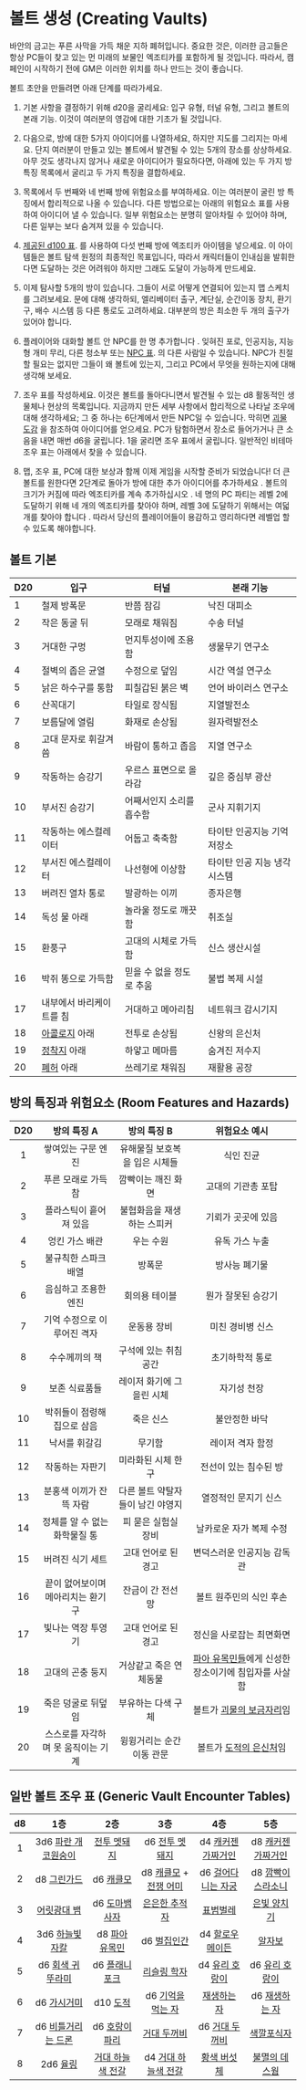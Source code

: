 
# 볼트 생성 (Creating Vaults)

바안의 금고는 푸른 사막을 가득 채운 지하 폐허입니다. 중요한 것은, 이러한 금고들은 항상 PC들이 찾고 있는 먼 미래의 보물인 엑조티카를 포함하게 될 것입니다. 따라서, 캠페인이 시작하기 전에 GM은 이러한 위치를 하나 만드는 것이 좋습니다.

볼트 초안을 만들려면 아래 단계를 따라가세요.

1. 기본 사항을 결정하기 위해 d20을 굴리세요: 입구 유형, 터널 유형, 그리고 볼트의 본래 기능. 이것이 여러분의 영감에 대한 기초가 될 것입니다. 

1. 다음으로, 방에 대한 5가지 아이디어를 나열하세요, 하지만 지도를 그리지는 마세요. 단지 여러분이 만들고 있는 볼트에서 발견될 수 있는 5개의 장소를 상상하세요. 아무 것도 생각나지 않거나 새로운 아이디어가 필요하다면, 아래에 있는 두 가지 방 특징 목록에서 굴리고 두 가지 특징을 결합하세요. 

1. 목록에서 두 번째와 네 번째 방에 위험요소를 부여하세요. 이는 여러분이 굴린 방 특징에서 합리적으로 나올 수 있습니다. 다른 방법으로는 아래의 위험요소 표를 사용하여 아이디어 낼 수 있습니다. 일부 위험요소는 분명히 알아차릴 수 있어야 하며, 다른 일부는 보다 숨겨져 있을 수 있습니다.

1. [제공된 d100 표](https://vaarn.github.io/#/content-generators?id=_100-exotica). 를 사용하여 다섯 번째 방에 엑조티카 아이템을 넣으세요. 이 아이템들은 볼트 탐색 원정의 최종적인 목표입니다, 따라서 캐릭터들이 인내심을 발휘한다면 도달하는 것은 어려워야 하지만 그래도 도달이 가능하게 만드세요.

1. 이제 탐사할 5개의 방이 있습니다. 그들이 서로 어떻게 연결되어 있는지 맵 스케치를 그려보세요. 문에 대해 생각하되, 엘리베이터 출구, 계단실, 순간이동 장치, 환기구, 배수 시스템 등 다른 통로도 고려하세요. 대부분의 방은 최소한 두 개의 출구가 있어야 합니다. 

1. 플레이어와 대화할 볼트 안 NPC를 한 명 추가합니다 . 잊혀진 포로, 인공지능, 지능형 개미 무리, 다른 청소부 또는 [NPC 표](https://vaarn.github.io/#/content-generators?id=quick-npc-generator). 의 다른 사람일 수 있습니다. NPC가 친절할 필요는 없지만 그들이 왜 볼트에 있는지, 그리고 PC에서 무엇을 원하는지에 대해 생각해 보세요.

1. 조우 표를 작성하세요. 이것은 볼트를 돌아다니면서 발견될 수 있는 d8 활동적인 생물체나 현상의 목록입니다. 지금까지 만든 세부 사항에서 합리적으로 나타날 조우에 대해 생각하세요; 그 중 하나는 6단계에서 만든 NPC일 수 있습니다. 막히면 [괴물 도감](https://vaarn.github.io/#/bestiary) 을 참조하여 아이디어를 얻으세요. PC가 탐험하면서 장소로 들어가거나 큰 소음을 내면 매번 d6을 굴립니다. 1을 굴리면 조우 표에서 굴립니다. 일반적인 비테마 조우 표는 아래에서 찾을 수 있습니다.

1. 맵, 조우 표, PC에 대한 보상과 함께 이제 게임을 시작할 준비가 되었습니다! 더 큰 볼트를 원한다면 2단계로 돌아가 방에 대한 추가 아이디어를 추가하세요 . 볼트의 크기가 커짐에 따라 엑조티카를 계속 추가하십시오 . 네 명의 PC 파티는 레벨 2에 도달하기 위해 네 개의 엑조티카를 찾아야 하며, 레벨 3에 도달하기 위해서는 여덟 개를 찾아야 합니다 . 따라서 당신의 플레이어들이 용감하고 영리하다면 레벨업 할 수 있도록 해야합니다.

## 볼트 기본
| **D20** | **입구** | **터널** | **본래 기능** |
| --- | --- | --- | --- |
| 1 | 철제 방폭문 | 반쯤 잠김 | 낙진 대피소 |
| 2 | 작은 동굴 뒤 | 모래로 채워짐 | 수송 터널 |
| 3 | 거대한 구멍 | 먼지투성이에 조용함 | 생물무기 연구소 |
| 4 | 절벽의 좁은 균열 | 수정으로 덮임 | 시간 역설 연구소 |
| 5 | 낡은 하수구를 통함 | 피칠갑된 붉은 벽 | 언어 바이러스 연구소 |
| 6 | 산꼭대기 | 타일로 장식됨 | 지열발전소 |
| 7 | 보름달에 열림 | 화재로 손상됨 | 원자력발전소 |
| 8 | 고대 문자로 휘갈겨 씀 | 바람이 통하고 좁음 | 지열 연구소 |
| 9 | 작동하는 승강기 | 우르스 표면으로 올라감 | 깊은 중심부 광산 |
| 10 | 부서진 승강기 | 어째서인지 소리를 흡수함 | 군사 지휘기지 |
| 11 | 작동하는 에스컬레이터 | 어둡고 축축함 | 타이탄 인공지능 기억 저장소 |
| 12 | 부서진 에스컬레이터 | 나선형에 이상함 | 타이탄 인공 지능 냉각 시스템 |
| 13 | 버려진 열차 통로 | 발광하는 이끼 | 종자은행 |
| 14 | 독성 물 아래 | 놀라울 정도로 깨끗함 | 취조실 |
| 15 | 환풍구 | 고대의 시체로 가득함 | 신스 생산시설 |
| 16 | 박쥐 똥으로 가득함 | 믿을 수 없을 정도로 추움 | 불법 복제 시설 |
| 17 | 내부에서 바리케이트를 침 | 거대하고 메아리침 | 네트워크 감시기지 |
| 18 | [아콜로지](https://vaarn.github.io/#/regions/the-interior?id=arcology) 아래 | 전투로 손상됨 | 신왕의 은신처 |
| 19 | [정착지](https://vaarn.github.io/#/regions/the-interior?id=settlement) 아래 | 하얗고 메마름 | 숨겨진 저수지 |
| 20 | [폐허](https://vaarn.github.io/#/regions/the-interior?id=ruin) 아래 | 쓰레기로 채워짐 | 재활용 공장 |

## 방의 특징과 위험요소 (Room Features and Hazards)
| **D20** | **방의 특징 A** | **방의 특징 B** | **위험요소 예시** |
|:---:|:---:|:---:|:---:|
| 1 | 쌓여있는 구문 엔진 | 유해물질 보호복을 입은 시체들 | 식인 진균 |
| 2 | 푸른 모래로 가득 참 | 깜빡이는 깨진 화면 | 고대의 기관총 포탑 |
| 3 | 플라스틱이 흩어져 있음 | 불협화음을 재생하는 스피커 | 기뢰가 곳곳에 있음 |
| 4 | 엉킨 가스 배관 | 우는 수원 | 유독 가스 누출 |
| 5 | 불규칙한 스파크 배열 | 방폭문 | 방사능 폐기물 |
| 6 | 음심하고 조용한 엔진 | 회의용 테이블 | 뭔가 잘못된 승강기 |
| 7 | 기억 수정으로 이루어진 격자 | 운동용 장비 | 미친 경비병 신스 |
| 8 | 수수께끼의 책 | 구석에 있는 취침 공간 | 초기하학적 통로 |
| 9 | 보존 식료품들 | 레이저 화기에 그을린 시체 | 자기성 천장 |
| 10 | 박쥐들이 점령해 집으로 삼음 | 죽은 신스 | 불안정한 바닥 |
| 11 | 낙서를 휘갈김 | 무기함 | 레이저 격자 함정 |
| 12 | 작동하는 자판기 | 미라화된 시체 한 구 | 전선이 있는 침수된 방 |
| 13 | 분홍색 이끼가 잔뜩 자람 | 다른 볼트 약탈자들이 남긴 야영지 | 열정적인 문지기 신스 |
| 14 | 정체를 알 수 없는 화학물질 통 | 피 묻은 실험실 장비 | 날카로운 자가 복제 수정 |
| 15 | 버려진 식기 세트 | 고대 언어로 된 경고 | 변덕스러운 인공지능 감독관 |
| 16 | 끝이 없어보이며 메아리치는 환기구 | 잔금이 간 전선 망 | 볼트 원주민의 식인 후손 |
| 17 | 빛나는 역장 투영기 | 고대 언어로 된 경고 | 정신을 사로잡는 최면화면 |
| 18 | 고대의 곤충 둥지 | 거상같고 죽은 연체동물 | [파아 유목민들](https://vaarn.github.io/#/regions/the-interior?id=faa-nomad-camp)에게 신성한 장소이기에 침입자를 사살함 |
| 19 | 죽은 덩굴로 뒤덮임 | 부유하는 다색 구체 | 볼트가 [괴물의 보금자리](https://vaarn.github.io/#/regions/the-interior?id=lair)임 |
| 20 | 스스로를 자각하며 못 움직이는 기계 | 윙윙거리는 순간이동 관문 | 볼트가 [도적의 은신처](https://vaarn.github.io/#/regions/the-interior?id=bandit-camp)임 |

## 일반 볼트 조우 표 (Generic Vault Encounter Tables)
| d8 | 1층 | 2층 | 3층 | 4층 | 5층 |
|:---:|:---:|:---:|:---:|:---:|:---:|
| 1 | 3d6 [파란 개코원숭이](https://vedminstuden.github.io/vaarn-ko/#/bestiary?id=%ed%8c%8c%eb%9e%80-%ea%b0%9c%ec%bd%94%ec%9b%90%ec%88%ad%ec%9d%b4-blue-baboon) | [전투 멧돼지](https://vedminstuden.github.io/vaarn-ko/#/bestiary?id=%ec%a0%84%ed%88%ac-%eb%a9%a7%eb%8f%bc%ec%a7%80battle-boar) | d6 [전투 멧돼지]([https://vaarn.github.io/#/bestiary?id=battle-boar](https://vedminstuden.github.io/vaarn-ko/#/bestiary?id=%ec%a0%84%ed%88%ac-%eb%a9%a7%eb%8f%bc%ec%a7%80battle-boar)) | d4 [캐커젠 가짜거인](https://vedminstuden.github.io/vaarn-ko/#/bestiary?id=%EC%BA%90%EC%BB%A4%EC%A0%A0-%EA%B0%80%EC%A7%9C%EA%B1%B0%EC%9D%B8-cacogen-pseudo-giant) | d8 [캐커젠 가짜거인](https://vedminstuden.github.io/vaarn-ko/#/bestiary?id=%EC%BA%90%EC%BB%A4%EC%A0%A0-%EA%B0%80%EC%A7%9C%EA%B1%B0%EC%9D%B8-cacogen-pseudo-giant) |
| 2 | d8 [그린가드](https://vedminstuden.github.io/vaarn-ko/#/bestiary?id=%ea%b7%b8%eb%a6%b0%ea%b0%80%eb%93%9c-greenguard) | d6 [캐클모](https://vedminstuden.github.io/vaarn-ko/#/bestiary?id=%ec%ba%90%ed%81%b4%eb%aa%a8-cacklemaw) | d8 [캐클모](https://vedminstuden.github.io/vaarn-ko/#/bestiary?id=%ec%ba%90%ed%81%b4%eb%aa%a8-cacklemaw) + [전쟁 어미](https://vedminstuden.github.io/vaarn-ko/#/bestiary?id=%ec%ba%90%ed%81%b4%eb%aa%a8-%ec%a0%84%ec%9f%81-%ec%96%b4%eb%af%b8-cacklemaw-war-mama) | d6 [걸어다니는 자궁](https://vedminstuden.github.io/vaarn-ko/#/bestiary?id=%ea%b1%b8%ec%96%b4%eb%8b%a4%eb%8b%88%eb%8a%94-%ec%9e%90%ea%b6%81-walking-womb) | d8 [깜빡이 스라소니](https://vedminstuden.github.io/vaarn-ko/#/bestiary?id=%ea%b9%9c%eb%b9%a1%ec%9d%b4-%ec%8a%a4%eb%9d%bc%ec%86%8c%eb%8b%88-lambent-lynx) |
| 3 | [어릿광대 뱀](https://vedminstuden.github.io/vaarn-ko/#/bestiary?id=%ec%96%b4%eb%a6%bf%ea%b4%91%eb%8c%80-%eb%b1%80-harlequin-serpent) | d6 [도마뱀 사자](https://vedminstuden.github.io/vaarn-ko/#/bestiary?id=%eb%8f%84%eb%a7%88%eb%b1%80-%ec%82%ac%ec%9e%90-lizard-lion) | [은은한 추적자](https://vedminstuden.github.io/vaarn-ko/#/bestiary?id=%ec%9d%80%ec%9d%80%ed%95%9c-%ec%b6%94%ec%a0%81%ec%9e%90-subtle-stalker) | [표범벌레](https://vedminstuden.github.io/vaarn-ko/#/bestiary?id=%ed%91%9c%eb%b2%94-%eb%b2%8c%eb%a0%88-leopard-worm) | [은빛 양치기](https://vedminstuden.github.io/vaarn-ko/#/bestiary?id=%ec%9d%80%eb%b9%9b-%ec%96%91%ec%b9%98%ea%b8%b0-argent-shepherd) |
| 4 | 3d6 [하늘빛 자칼](https://vedminstuden.github.io/vaarn-ko/#/bestiary?id=%ed%95%98%eb%8a%98%eb%b9%9b-%ec%9e%90%ec%b9%bc-phthalo-jackal) | d8 [파아 유목민](https://vedminstuden.github.io/vaarn-ko/#/bestiary?id=%ed%8c%8c%ec%95%84-%ec%9c%a0%eb%aa%a9%eb%af%bc-faa-nomad)  | d6 [벌집인간](https://vedminstuden.github.io/vaarn-ko/#/bestiary?id=%eb%b2%8c%ec%a7%91%ec%9d%b8%ea%b0%84-hiveyman) | d4 [할로우 메이든](https://vedminstuden.github.io/vaarn-ko/#/bestiary?id=%ed%95%a0%eb%a1%9c%ec%9a%b0-%eb%a9%94%ec%9d%b4%eb%93%a0-hollow-maiden) | [알자보](https://vedminstuden.github.io/vaarn-ko/#/bestiary?id=%ec%95%8c%ec%9e%90%eb%b3%b4-alzabo) |
| 5 | d6 [회색 귀뚜라미](https://vedminstuden.github.io/vaarn-ko/#/bestiary?id=%ed%9a%8c%ec%83%89-%ea%b7%80%eb%9a%9c%eb%9d%bc%eb%af%b8-grey-cricket) | d6 [플래니포크](https://vedminstuden.github.io/vaarn-ko/#/bestiary?id=%ed%94%8c%eb%9e%98%eb%8b%88%ed%8f%ac%ed%81%ac-planeyfolk) | [리슬링 학자](https://vedminstuden.github.io/vaarn-ko/#/bestiary?id=%eb%a6%ac%ec%8a%ac%eb%a7%81-%ed%95%99%ec%9e%90-lithling-scholar) | d4 [유리 호랑이](https://vedminstuden.github.io/vaarn-ko/#/bestiary?id=%ec%9c%a0%eb%a6%ac-%ed%98%b8%eb%9e%91%ec%9d%b4-glass-tiger) | d6 [유리 호랑이](https://vedminstuden.github.io/vaarn-ko/#/bestiary?id=%ec%9c%a0%eb%a6%ac-%ed%98%b8%eb%9e%91%ec%9d%b4-glass-tiger)|
| 6 | d6 [가시거미]([https://vaarn.github.io/#/bestiary?id=quill-spider](https://vedminstuden.github.io/vaarn-ko/#/bestiary?id=%ea%b0%80%ec%8b%9c%ea%b1%b0%eb%af%b8-quill-spider)) | d10 [도적](https://vedminstuden.github.io/vaarn-ko/#/bestiary?id=%eb%8f%84%ec%a0%81-bandit) | d6 [기억을 먹는 자](https://vedminstuden.github.io/vaarn-ko/#/bestiary?id=%ea%b8%b0%ec%96%b5%ec%9d%84-%eb%a8%b9%ec%96%b4%ec%b9%98%ec%9a%b0%eb%8a%94-%ec%9e%90-memory-eater) | [재생하는 자](https://vedminstuden.github.io/vaarn-ko/#/bestiary?id=%ec%9e%ac%ec%83%9d%ed%95%98%eb%8a%94-%ec%9e%90-regenerator) | d6 [재생하는 자](https://vedminstuden.github.io/vaarn-ko/#/bestiary?id=%ec%9e%ac%ec%83%9d%ed%95%98%eb%8a%94-%ec%9e%90-regenerator) |
| 7 | d6 [비틀거리는 드론](https://vedminstuden.github.io/vaarn-ko/#/bestiary?id=%eb%b9%84%ed%8b%80%ea%b1%b0%eb%a6%ac%eb%8a%94-%eb%93%9c%eb%a1%a0-stumbling-drone) | d6 [호랑이 파리](https://vedminstuden.github.io/vaarn-ko/#/bestiary?id=%ed%98%b8%eb%9e%91%ec%9d%b4-%ed%8c%8c%eb%a6%ac-tiger-fly) | [거대 두꺼비](https://vedminstuden.github.io/vaarn-ko/#/bestiary?id=%ea%b1%b0%eb%8c%80-%eb%91%90%ea%ba%bc%eb%b9%84-behemoth-toad) | d6 [거대 두꺼비](https://vedminstuden.github.io/vaarn-ko/#/bestiary?id=%ea%b1%b0%eb%8c%80-%eb%91%90%ea%ba%bc%eb%b9%84-behemoth-toad) | [색깔포식자](https://vedminstuden.github.io/vaarn-ko/#/bestiary?id=%ec%83%89%ea%b9%94-%ed%8f%ac%ec%8b%9d%ec%9e%90-chromavore) |
| 8 | 2d6 [율링](https://vedminstuden.github.io/vaarn-ko/#/bestiary?id=%ec%9c%a8%eb%a7%81-yurling) | [거대 하늘색 전갈](https://vedminstuden.github.io/vaarn-ko/#/bestiary?id=%ea%b1%b0%eb%8c%80-%ed%95%98%eb%8a%98%ec%83%89-%ec%a0%84%ea%b0%88-giant-azure-scorpion) | d4 [거대 하늘색 전갈](https://vedminstuden.github.io/vaarn-ko/#/bestiary?id=%ea%b1%b0%eb%8c%80-%ed%95%98%eb%8a%98%ec%83%89-%ec%a0%84%ea%b0%88-giant-azure-scorpion) | [황색 버섯체]([https://vaarn.github.io/#/bestiary?id=xanthous-mycomorph](https://vedminstuden.github.io/vaarn-ko/#/bestiary?id=%ed%99%a9%ec%83%89-%eb%b2%84%ec%84%af%ec%b2%b4-xanthous-mycomorph)) | [불멸의 데스웜](https://vedminstuden.github.io/vaarn-ko/#/bestiary?id=%eb%b6%88%eb%a9%b8%ec%9d%98-%eb%8d%b0%ec%8a%a4%ec%9b%9c-amaranthine-death-worm) |

